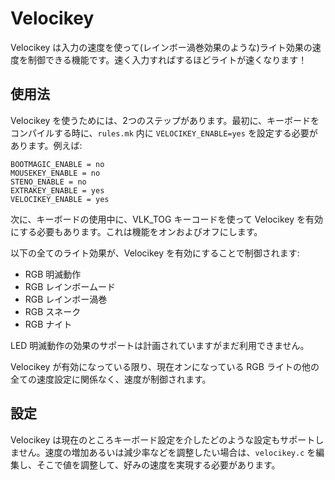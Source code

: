 # Velocikey

<!---
  original document: 0.8.147:docs/feature_velocikey.md
  git diff 0.8.147 HEAD -- docs/feature_velocikey.md | cat
-->

Velocikey は入力の速度を使って(レインボー渦巻効果のような)ライト効果の速度を制御できる機能です。速く入力すればするほどライトが速くなります！

## 使用法
Velocikey を使うためには、2つのステップがあります。最初に、キーボードをコンパイルする時に、`rules.mk` 内に `VELOCIKEY_ENABLE=yes` を設定する必要があります。例えば:

```
BOOTMAGIC_ENABLE = no
MOUSEKEY_ENABLE = no
STENO_ENABLE = no
EXTRAKEY_ENABLE = yes
VELOCIKEY_ENABLE = yes
```

次に、キーボードの使用中に、VLK_TOG キーコードを使って Velocikey を有効にする必要もあります。これは機能をオンおよびオフにします。

以下の全てのライト効果が、Velocikey を有効にすることで制御されます:
- RGB 明滅動作
- RGB レインボームード
- RGB レインボー渦巻
- RGB スネーク
- RGB ナイト

LED 明滅動作の効果のサポートは計画されていますがまだ利用できません。

Velocikey が有効になっている限り、現在オンになっている RGB ライトの他の全ての速度設定に関係なく、速度が制御されます。

## 設定
Velocikey は現在のところキーボード設定を介したどのような設定もサポートしません。速度の増加あるいは減少率などを調整したい場合は、`velocikey.c` を編集し、そこで値を調整して、好みの速度を実現する必要があります。
